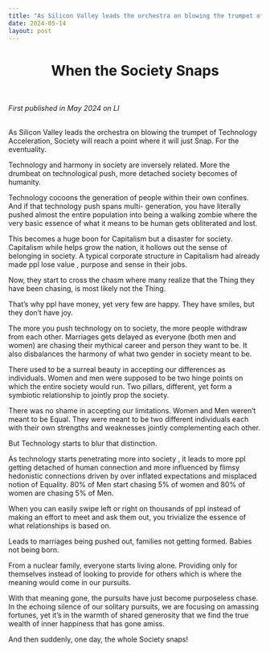 ```yaml
---
title: "As Silicon Valley leads the orchestra on blowing the trumpet of Technology Acceleration, Society will reach a point where it will just Snap"
date: 2024-05-14
layout: post
---
```


<div align="center">
  <h1><strong>When the Society Snaps</strong></h1>
</div>

<br> <!-- Adds extra spacing -->


*First published in May 2024 on LI*<br><br>

As Silicon Valley leads the orchestra on blowing the trumpet of Technology Acceleration, Society will reach a point where it will just Snap. For the eventuality. 

Technology and harmony in society are inversely related. More the drumbeat on technological push, more detached society becomes of humanity. 

Technology cocoons the generation of people within their own confines. And if that technology push spans multi- generation, you have literally pushed almost the entire population into being a walking zombie where the very basic essence of what it means to be human gets obliterated and lost.

This becomes a huge boon for Capitalism but a disaster for society. Capitalism while helps grow the nation, it hollows out the sense of belonging in society. A typical corporate structure in Capitalism had already made ppl lose value , purpose and sense in their jobs. 

Now, they start to cross the chasm where many realize that the Thing they have been chasing, is most likely not the Thing. 

That’s why ppl have money, yet very few are happy. They have smiles, but they don’t have joy. 

The more you push technology on to society, the more people withdraw from each other. Marriages gets delayed as everyone (both men and women) are chasing their mythical career and person they want to be. It also disbalances the harmony of what two gender in society meant to be. 

There used to be a surreal beauty in accepting our differences as individuals. Women and men were supposed to be two hinge points on which the entire society would run. Two pillars, different, yet form a symbiotic relationship to jointly prop the society. 

There was no shame in accepting our limitations. Women and Men weren’t meant to be Equal. They were meant to be two different individuals each with their own strengths and weaknesses jointly complementing each other.

But Technology starts to blur that distinction. 

As technology starts penetrating more into society , it leads to more ppl getting detached of human connection and more influenced by flimsy hedonistic connections driven by over inflated expectations and misplaced notion of Equality. 80% of Men start chasing 5% of women and 80% of women are chasing 5% of Men. 

When you can easily swipe left or right on thousands of ppl instead of making an effort to meet and ask them out, you trivialize the essence of what relationships is based on. 

Leads to marriages being pushed out, families not getting formed. Babies not being born. 

From a nuclear family, everyone starts living alone. Providing only for themselves instead of looking to provide for others which is where the meaning would come in our pursuits. 

With that meaning gone, the pursuits have just become purposeless chase. In the echoing silence of our solitary pursuits, we are focusing on amassing fortunes, yet it’s in the warmth of shared generosity that we find the true wealth of inner happiness that has gone amiss. 

And then suddenly, one day, the whole Society snaps!